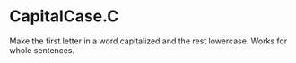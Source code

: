 # CapitalCase.C
Make the first letter in a word capitalized and the rest lowercase. Works for whole sentences.
